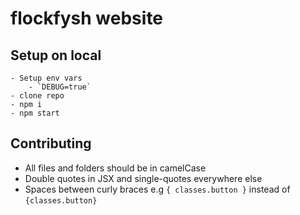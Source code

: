 # flockfysh website

## Setup on local
    - Setup env vars
        - `DEBUG=true`
    - clone repo
    - npm i
    - npm start

## Contributing
- All files and folders should be in camelCase
- Double quotes in JSX and single-quotes everywhere else
- Spaces between curly braces e.g `{ classes.button }` instead of `{classes.button}`

